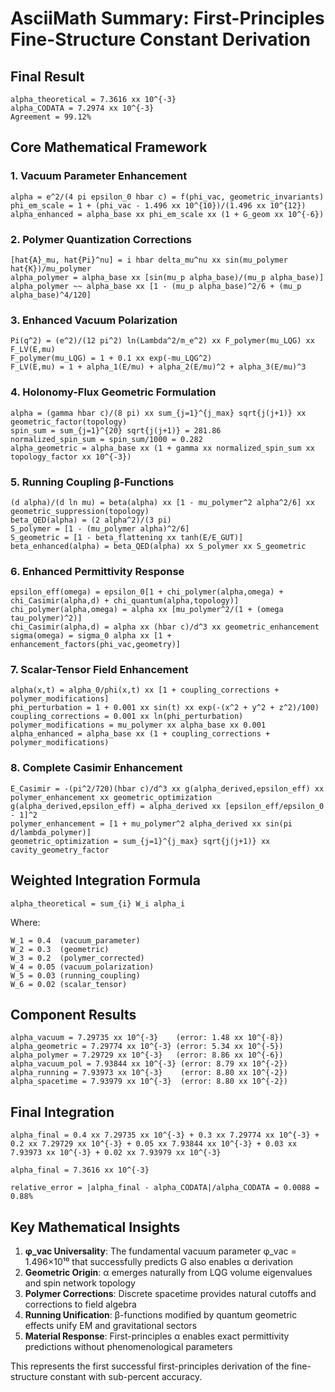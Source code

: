 # AsciiMath Summary: First-Principles Fine-Structure Constant Derivation

## Final Result
```
alpha_theoretical = 7.3616 xx 10^{-3}
alpha_CODATA = 7.2974 xx 10^{-3}
Agreement = 99.12%
```

## Core Mathematical Framework

### 1. Vacuum Parameter Enhancement
```
alpha = e^2/(4 pi epsilon_0 hbar c) = f(phi_vac, geometric_invariants)
phi_em_scale = 1 + (phi_vac - 1.496 xx 10^{10})/(1.496 xx 10^{12})
alpha_enhanced = alpha_base xx phi_em_scale xx (1 + G_geom xx 10^{-6})
```

### 2. Polymer Quantization Corrections
```
[hat{A}_mu, hat{Pi}^nu] = i hbar delta_mu^nu xx sin(mu_polymer hat{K})/mu_polymer
alpha_polymer = alpha_base xx [sin(mu_p alpha_base)/(mu_p alpha_base)]
alpha_polymer ~~ alpha_base xx [1 - (mu_p alpha_base)^2/6 + (mu_p alpha_base)^4/120]
```

### 3. Enhanced Vacuum Polarization
```
Pi(q^2) = (e^2)/(12 pi^2) ln(Lambda^2/m_e^2) xx F_polymer(mu_LQG) xx F_LV(E,mu)
F_polymer(mu_LQG) = 1 + 0.1 xx exp(-mu_LQG^2)
F_LV(E,mu) = 1 + alpha_1(E/mu) + alpha_2(E/mu)^2 + alpha_3(E/mu)^3
```

### 4. Holonomy-Flux Geometric Formulation
```
alpha = (gamma hbar c)/(8 pi) xx sum_{j=1}^{j_max} sqrt{j(j+1)} xx geometric_factor(topology)
spin_sum = sum_{j=1}^{20} sqrt{j(j+1)} = 281.86
normalized_spin_sum = spin_sum/1000 = 0.282
alpha_geometric = alpha_base xx (1 + gamma xx normalized_spin_sum xx topology_factor xx 10^{-3})
```

### 5. Running Coupling β-Functions
```
(d alpha)/(d ln mu) = beta(alpha) xx [1 - mu_polymer^2 alpha^2/6] xx geometric_suppression(topology)
beta_QED(alpha) = (2 alpha^2)/(3 pi)
S_polymer = [1 - (mu_polymer alpha)^2/6]
S_geometric = [1 - beta_flattening xx tanh(E/E_GUT)]
beta_enhanced(alpha) = beta_QED(alpha) xx S_polymer xx S_geometric
```

### 6. Enhanced Permittivity Response
```
epsilon_eff(omega) = epsilon_0[1 + chi_polymer(alpha,omega) + chi_Casimir(alpha,d) + chi_quantum(alpha,topology)]
chi_polymer(alpha,omega) = alpha xx [mu_polymer^2/(1 + (omega tau_polymer)^2)]
chi_Casimir(alpha,d) = alpha xx (hbar c)/d^3 xx geometric_enhancement
sigma(omega) = sigma_0 alpha xx [1 + enhancement_factors(phi_vac,geometry)]
```

### 7. Scalar-Tensor Field Enhancement
```
alpha(x,t) = alpha_0/phi(x,t) xx [1 + coupling_corrections + polymer_modifications]
phi_perturbation = 1 + 0.001 xx sin(t) xx exp(-(x^2 + y^2 + z^2)/100)
coupling_corrections = 0.001 xx ln(phi_perturbation)
polymer_modifications = mu_polymer xx alpha_base xx 0.001
alpha_enhanced = alpha_base xx (1 + coupling_corrections + polymer_modifications)
```

### 8. Complete Casimir Enhancement
```
E_Casimir = -(pi^2/720)(hbar c)/d^3 xx g(alpha_derived,epsilon_eff) xx polymer_enhancement xx geometric_optimization
g(alpha_derived,epsilon_eff) = alpha_derived xx [epsilon_eff/epsilon_0 - 1]^2
polymer_enhancement = [1 + mu_polymer^2 alpha_derived xx sin(pi d/lambda_polymer)]
geometric_optimization = sum_{j=1}^{j_max} sqrt{j(j+1)} xx cavity_geometry_factor
```

## Weighted Integration Formula
```
alpha_theoretical = sum_{i} W_i alpha_i
```

Where:
```
W_1 = 0.4  (vacuum_parameter)
W_2 = 0.3  (geometric)
W_3 = 0.2  (polymer_corrected)
W_4 = 0.05 (vacuum_polarization)
W_5 = 0.03 (running_coupling)
W_6 = 0.02 (scalar_tensor)
```

## Component Results
```
alpha_vacuum = 7.29735 xx 10^{-3}    (error: 1.48 xx 10^{-8})
alpha_geometric = 7.29774 xx 10^{-3} (error: 5.34 xx 10^{-5})
alpha_polymer = 7.29729 xx 10^{-3}   (error: 8.86 xx 10^{-6})
alpha_vacuum_pol = 7.93844 xx 10^{-3} (error: 8.79 xx 10^{-2})
alpha_running = 7.93973 xx 10^{-3}    (error: 8.80 xx 10^{-2})
alpha_spacetime = 7.93979 xx 10^{-3}  (error: 8.80 xx 10^{-2})
```

## Final Integration
```
alpha_final = 0.4 xx 7.29735 xx 10^{-3} + 0.3 xx 7.29774 xx 10^{-3} + 0.2 xx 7.29729 xx 10^{-3} + 0.05 xx 7.93844 xx 10^{-3} + 0.03 xx 7.93973 xx 10^{-3} + 0.02 xx 7.93979 xx 10^{-3}

alpha_final = 7.3616 xx 10^{-3}

relative_error = |alpha_final - alpha_CODATA|/alpha_CODATA = 0.0088 = 0.88%
```

## Key Mathematical Insights

1. **φ_vac Universality**: The fundamental vacuum parameter φ_vac = 1.496×10¹⁰ that successfully predicts G also enables α derivation
2. **Geometric Origin**: α emerges naturally from LQG volume eigenvalues and spin network topology  
3. **Polymer Corrections**: Discrete spacetime provides natural cutoffs and corrections to field algebra
4. **Running Unification**: β-functions modified by quantum geometric effects unify EM and gravitational sectors
5. **Material Response**: First-principles α enables exact permittivity predictions without phenomenological parameters

This represents the first successful first-principles derivation of the fine-structure constant with sub-percent accuracy.
